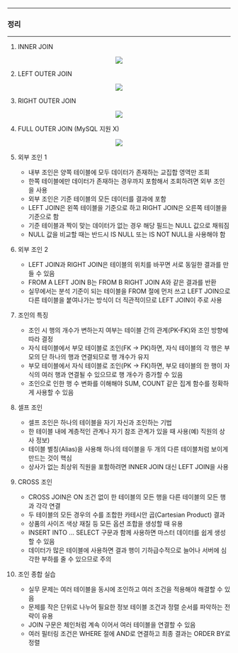 -----
### 정리
-----
1. INNER JOIN
<div align="center">
<img src="https://github.com/user-attachments/assets/22caa470-3cfc-41c3-af65-ae2c13ecaa1b">
</div>

2. LEFT OUTER JOIN
<div align="center">
<img src="https://github.com/user-attachments/assets/65b12ae9-235a-4e0a-bcbf-ce93570a9ad8">
</div>

3. RIGHT OUTER JOIN
<div align="center">
<img src="https://github.com/user-attachments/assets/5cc00f24-21e1-4c2f-aafe-60183ddb3333">
</div>

4. FULL OUTER JOIN (MySQL 지원 X)
<div align="center">
<img src="https://github.com/user-attachments/assets/614e845b-92f3-479b-af16-173071426f6e">
</div>

5. 외부 조인 1
   - 내부 조인은 양쪽 테이블에 모두 데이터가 존재하는 교집합 영역만 조회
   - 한쪽 테이블에만 데이터가 존재하는 경우까지 포함해서 조회하려면 외부 조인을 사용
   - 외부 조인은 기준 테이블의 모든 데이터를 결과에 포함
   - LEFT JOIN은 왼쪽 테이블을 기준으로 하고 RIGHT JOIN은 오른쪽 테이블을 기준으로 함
   - 기준 테이블과 짝이 맞는 데이터가 없는 경우 해당 필드는 NULL 값으로 채워짐
   - NULL 값을 비교할 때는 반드시 IS NULL 또는 IS NOT NULL을 사용해야 함

6. 외부 조인 2
   - LEFT JOIN과 RIGHT JOIN은 테이블의 위치를 바꾸면 서로 동일한 결과를 만들 수 있음
   - FROM A LEFT JOIN B는 FROM B RIGHT JOIN A와 같은 결과를 반환
   - 실무에서는 분석 기준이 되는 테이블을 FROM 절에 먼저 쓰고 LEFT JOIN으로 다른 테이블을 붙여나가는 방식이 더 직관적이므로 LEFT JOIN이 주로 사용

7. 조인의 특징
   - 조인 시 행의 개수가 변하는지 여부는 테이블 간의 관계(PK-FK)와 조인 방향에 따라 결정
   - 자식 테이블에서 부모 테이블로 조인(FK → PK)하면, 자식 테이블의 각 행은 부모의 단 하나의 행과 연결되므로 행 개수가 유지
   - 부모 테이블에서 자식 테이블로 조인(PK → FK)하면, 부모 테이블의 한 행이 자식의 여러 행과 연결될 수 있으므로 행 개수가 증가할 수 있음
   - 조인으로 인한 행 수 변화를 이해해야 SUM, COUNT 같은 집계 함수를 정확하게 사용할 수 있음

8. 셀프 조인
   - 셀프 조인은 하나의 테이블을 자기 자신과 조인하는 기법
   - 한 테이블 내에 계층적인 관계나 자기 참조 관계가 있을 때 사용(예) 직원의 상사 정보)
   - 테이블 별칭(Alias)을 사용해 하나의 테이블을 두 개의 다른 테이블처럼 보이게 만드는 것이 핵심
   - 상사가 없는 최상위 직원을 포함하려면 INNER JOIN 대신 LEFT JOIN을 사용

9. CROSS 조인
   - CROSS JOIN은 ON 조건 없이 한 테이블의 모든 행을 다른 테이블의 모든 행과 각각 연결
   - 두 테이블의 모든 경우의 수를 조합한 카테시안 곱(Cartesian Product) 결과
   - 상품의 사이즈 색상 재질 등 모든 옵션 조합을 생성할 때 유용
   - INSERT INTO ... SELECT 구문과 함께 사용하면 마스터 데이터를 쉽게 생성할 수 있음
   - 데이터가 많은 테이블에 사용하면 결과 행이 기하급수적으로 늘어나 서버에 심각한 부하를 줄 수 있으므로 주의

10. 조인 종합 실습
    - 실무 문제는 여러 테이블을 동시에 조인하고 여러 조건을 적용해야 해결할 수 있음
    - 문제를 작은 단위로 나누어 필요한 정보 테이블 조건과 정렬 순서를 파악하는 전략이 유용
    - JOIN 구문은 체인처럼 계속 이어서 여러 테이블을 연결할 수 있음
    - 여러 필터링 조건은 WHERE 절에 AND로 연결하고 최종 결과는 ORDER BY로 정렬

